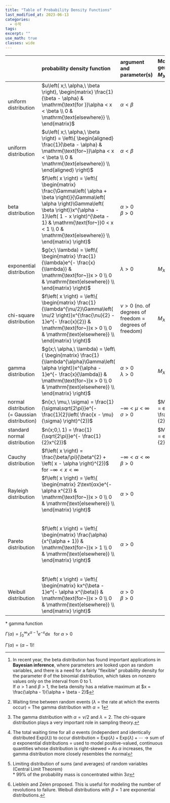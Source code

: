 ```yaml
---
title: "Table of Probability Density Functions"
last_modified_at: 2023-06-13
categories:
  - 수학
tags:
excerpt: ""
use_math: true
classes: wide
---
```



||probability density function|argument and parameter(s)|Moment-generating function<br>$M_{X}\left( t \right) = E(e^{\text{tX}})$|Moments<br>$\mu = E\left( X \right) = \int_{- \infty}^{\infty}{x \cdot f\left( x \right)\text{dx}}$<$\sigma^{2} = \text{Var}\left( X \right) = \int_{- \infty}^{\infty}{\left( x - \mu \right)^{2} \cdot f\left( x \right)\text{dx}}$|Random variable generator|Remark|Corresponding of discrete distributions|R|
|:-|:-|:-|:-|:-|:-|:-|:-|:-|
|uniform distribution|$u\left( x;\ \alpha,\ \beta \right), \begin{matrix} \frac{1}{\beta - \alpha} & \mathrm{\text{for }}\alpha < x < \beta \\ 0 & \mathrm{\text{elsewhere}} \\ \end{matrix}$ |$\alpha < \beta$||$\mu = \frac{\alpha + \beta}{2}$<br>$\sigma^{2} = \frac{\left( \beta - \alpha \right)^{2}}{12}$|$X=\alpha +(\beta -\alpha )U(0,1)$|The beta distribution with $\alpha = \beta = 1$.||\[dpqr\]unif(x, alpha, beta)|
|uniform distribution|$u\left( x;\ \alpha,\ \beta \right) = \left\{ \begin{aligned} \frac{1}{\beta - \alpha} & \mathrm{\text{for~}}\alpha < x < \beta \\ 0 & \mathrm{\text{elsewhere}} \\ \end{aligned} \right)$|$\alpha < \beta$||$\mu = \frac{\alpha + \beta}{2}$<br>$\sigma^{2} = \frac{\left( \beta - \alpha \right)^{2}}{12}$|$X=\alpha +(\beta -\alpha )U(0,1)$|The beta distribution with $\alpha = \beta = 1$.||\[dpqr\]unif(x, alpha, beta)|
|beta distribution|$f\left( x \right) = \left\{ \begin{matrix} \frac{\Gamma\left( \alpha + \beta \right)}{\Gamma\left( \alpha \right)\Gamma\left( \beta \right)}x^{\alpha - 1}\left( 1 - x \right)^{\beta - 1} & \mathrm{\text{for~}}0 < x < 1 \\ 0 & \mathrm{\text{elsewhere}} \\ \end{matrix} \right)$|$\alpha > 0$<br>$\beta > 0$||$\mu = \frac{\alpha}{\alpha + \beta}$<br>$\sigma^{2} = \frac{\text{αβ}}{\left( \alpha + \beta \right)^{2}\left( \alpha + \beta + 1 \right)}$||[^1]||\[dpqr\]beta(x, alpha, beta)|
|exponential distribution|$g(x;\ \lambda) = \left\{ \begin{matrix} \frac{1}{\lambda}e^{- \frac{x}{\lambda}} & \mathrm{\text{for~}}x > 0 \\ 0 & \mathrm{\text{elsewhere}} \\ \end{matrix} \right)$|$\lambda > 0$|$M_{X}\left( t \right) = \left( 1 - \text{λt} \right)^{- 1}$|$\mu = \frac{1}{\lambda}$<br>$\sigma^{2} = \frac{1}{\lambda^{2}}$|$X=-\frac{1}{\lambda}ln(1-U(0,1))$ or $X=-\frac{1}{\lambda}ln(U(0,1))$|[^2]||\[dpqr\]exp(x, lambda)|
|chi-square distribution|$f\left( x \right) = \left\{ \begin{matrix} \frac{1}{\lambda^{\nu/2}\Gamma\left( \nu/2 \right)}x^{\frac{\nu}{2} - 1}e^{- \frac{x}{2}} & \mathrm{\text{for~}}x > 0 \\ 0 & \mathrm{\text{elsewhere}} \\ \end{matrix} \right)$|$\nu > 0$ (no. of degrees of freedom = degrees of freedom)|$M_{X}\left( t \right) = \left( 1 - 2t \right)^{- \nu/2}$|$\mu = \nu$<br>$\sigma^{2} = 2\nu$||[^3]|
|gamma distribution|$g(x;\ \alpha,\ \lambda) = \left\{ \begin{matrix} \frac{1}{\lambda^{\alpha}\Gamma\left( \alpha \right)}x^{\alpha - 1}e^{- \frac{x}{\lambda}} & \mathrm{\text{for~}}x > 0 \\ 0 & \mathrm{\text{elsewhere}} \\ \end{matrix} \right)$|$\alpha > 0$<br>$\lambda > 0$|$M_{X}\left( t \right) = \left( 1 - \text{λt} \right)^{- \alpha}$|$\mu = \frac{\alpha}{\lambda}$<br>$\sigma^{2} = \frac{\alpha}{\lambda^{2}}$||[^4]||\[dpqr\]gamma(x, alpha, lambda)|
|normal distribution<br>(= Gaussian distribution)|$n(x;\ \mu,\ \sigma) = \frac{1}{\sigma\sqrt{2\pi}}e^{- \frac{1}{2}\left( \frac{x - \mu}{\sigma} \right)^{2}}$|$- \infty < \mu < \infty$<br>$\sigma > 0$|$M_{X}\left( t \right) = e^{\text{μt} + \frac{1}{2}\sigma^{2}t^{2}}$|$\mu = \mu$<br>$\sigma^{2} = \sigma^{2}$|$X=\sqrt{2}\text{erf}^{-1}(2U(0,1)-1)$|[^5]|Binomial distribution<br>$\mu = \text{np}$<br>$\sigma^{2} = \text{np}(1 - p)$|\[dpqr\]norm(x, mu, sigma)|
|standard normal distribution|$n(x;0,\ 1) = \frac{1}{\sqrt{2\pi}}e^{- \frac{1}{2}x^{2}}$||$M_{X}\left( t \right) = e^{\frac{t^{2}}{2}}$|$\mu = 0$<br>$\sigma^{2} = 1$||
|Cauchy distribution|$f\left( x \right) = \frac{\beta/\pi}{\beta^{2} + \left( x - \alpha \right)^{2}}$<br>for $- \infty < x < \infty$|$- \infty < \alpha < \infty$<br>$\beta > 0$||$\mu$ and $\sigma^{2}$ does not exist.||Normal $\div$ Normal|
|Rayleigh distribution|$f\left( x \right) = \left\{ \begin{matrix} 2\text{αx}e^{- \alpha x^{2}} & \mathrm{\text{for~}}x > 0 \\ 0 & \mathrm{\text{elsewhere}} \\ \end{matrix} \right)$|$\alpha > 0$||$\mu = \frac{1}{2}\sqrt{\frac{\pi}{\alpha}}$<br>$\sigma^{2} = \frac{1}{\alpha}\left( 1 - \frac{\pi}{4} \right)$|||
|Pareto distribution|$f\left( x \right) = \left\{ \begin{matrix} \frac{\alpha}{x^{\alpha + 1}} & \mathrm{\text{for~}}x > 1 \\ 0 & \mathrm{\text{elsewhere}} \\ \end{matrix} \right)$|$\alpha > 0$||$\mu = \frac{\alpha}{\alpha - 1}\mathrm{\text{~~~~~provided~}}\alpha > 1$<br>$\sigma^{2} = \frac{\alpha}{\left( \alpha - 1 \right)^{2}\left( \alpha - 2 \right)}\mathrm{\text{~~~provided~}}\alpha > 2$<br>\* The $r$-th moment about the origin $\mu_{r}^{'}$ exists only if $r < \alpha$|$X=(1-U(0,1))^{-\frac{1}{\alpha}}$ or $X=U(0,1)^{-\frac{1}{\alpha}}$||
|Weibull distribution|$f\left( x \right) = \left\{ \begin{matrix} kx^{\beta - 1}e^{- \alpha x^{\beta}} & \mathrm{\text{for~}}x > 0 \\ 0 & \mathrm{\text{elsewhere}} \\ \end{matrix} \right)$|$\alpha > 0$<br>$\beta > 0$||$\mu = \alpha^{- \frac{1}{\beta}}\Gamma\left( 1 + \frac{1}{\beta} \right)$||[^6]|


\* gamma function

$\Gamma\left( \alpha \right) = \int_{0}^{\infty}{x^{\alpha - 1}e^{-x}\text{dx}}\mathrm{\text{~~~for~}}\alpha > 0$

$\Gamma\left( \alpha \right) = \left( \alpha - 1 \right)!$

[^1]: In recent year, the beta distribution has found important applications in **Bayesian inference**, where parameters are looked upon as random variables, and there is a need for a fairly \"flexible\" probability density for the parameter $\theta$ of the binomial distribution, which takes on nonzero values only on the interval from 0 to 1.<br>If $\alpha > 1$ and $\beta > 1$, the beta density has a relative maximum at $x = \frac{\alpha - 1}{\alpha + \beta - 2}$

[^2]: Waiting time between random events ($\lambda$ = the rate at which the events occur) = The gamma distribution with $\alpha = 1$

[^3]: The gamma distribution with $\alpha = \nu/2$ and $\lambda = 2$. The chi-square distribution plays a very important role in sampling theory.

[^4]: The total waiting time for all $\alpha$ events (independent and identically distributed $\text{Exp}(\lambda)$) to occur distribution = $\text{Exp}\left( \lambda \right) + \text{Exp}\left( \lambda \right) + \cdots$ $\rightarrow$ sum of $\alpha$ exponential distributions = used to model positive-valued, continuous quantities whose distribution is right-skewed = As $\alpha$ increases, the gamma distribution more closely resembles the normal

[^5]: Limiting distribution of sums (and averages) of random variables (Central Limit Theorem)<br>\* 99% of the probability mass is concentrated within $3\sigma$

[^6]: Lieblein and Zelen proposed. This is useful for modeling the number of revolutions to failure. Weibull distributions with $\beta = 1$ are exponential distributions.

